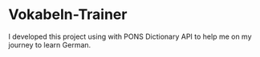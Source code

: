 
# Vokabeln-Trainer

I developed this project using with PONS Dictionary API to help me on my journey to learn German.

